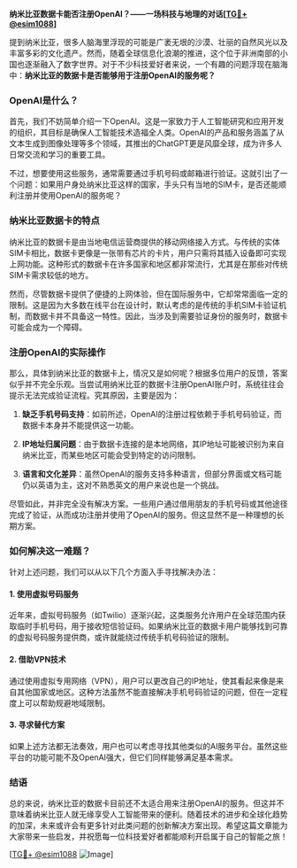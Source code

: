 **纳米比亚数据卡能否注册OpenAI？——一场科技与地理的对话[[TG💪+ @esim1088](https://t.me/s/esim1088)]**

提到纳米比亚，很多人脑海里浮现的可能是广袤无垠的沙漠、壮丽的自然风光以及丰富多彩的文化遗产。然而，随着全球信息化浪潮的推进，这个位于非洲南部的小国也逐渐融入了数字世界。对于不少科技爱好者来说，一个有趣的问题浮现在脑海中：**纳米比亚的数据卡是否能够用于注册OpenAI的服务呢？**

### OpenAI是什么？

首先，我们不妨简单介绍一下OpenAI。这是一家致力于人工智能研究和应用开发的组织，其目标是确保人工智能技术造福全人类。OpenAI的产品和服务涵盖了从文本生成到图像处理等多个领域，其推出的ChatGPT更是风靡全球，成为许多人日常交流和学习的重要工具。

不过，想要使用这些服务，通常需要通过手机号码或邮箱进行验证。这就引出了一个问题：如果用户身处纳米比亚这样的国家，手头只有当地的SIM卡，是否还能顺利注册并使用OpenAI的服务呢？

### 纳米比亚数据卡的特点

纳米比亚的数据卡是由当地电信运营商提供的移动网络接入方式。与传统的实体SIM卡相比，数据卡更像是一张带有芯片的卡片，用户只需将其插入设备即可实现上网功能。这种形式的数据卡在许多国家和地区都非常流行，尤其是在那些对传统SIM卡需求较低的地方。

然而，尽管数据卡提供了便捷的上网体验，但在国际服务中，它却常常面临一定的限制。这是因为大多数在线平台在设计时，默认考虑的是传统的手机SIM卡验证机制，而数据卡并不具备这一特性。因此，当涉及到需要验证身份的服务时，数据卡可能会成为一个障碍。

### 注册OpenAI的实际操作

那么，具体到纳米比亚的数据卡上，情况又是如何呢？根据多位用户的反馈，答案似乎并不完全乐观。当尝试用纳米比亚的数据卡注册OpenAI账户时，系统往往会提示无法完成验证流程。究其原因，主要是因为：

1. **缺乏手机号码支持**：如前所述，OpenAI的注册过程依赖于手机号码验证，而数据卡本身并不能提供这一功能。
   
2. **IP地址归属问题**：由于数据卡连接的是本地网络，其IP地址可能被识别为来自纳米比亚，而某些地区可能会受到特定的访问限制。

3. **语言和文化差异**：虽然OpenAI的服务支持多种语言，但部分界面或文档可能仍以英语为主，这对不熟悉英文的用户来说也是一个挑战。

尽管如此，并非完全没有解决方案。一些用户通过借用朋友的手机号码或其他途径完成了验证，从而成功注册并使用了OpenAI的服务。但这显然不是一种理想的长期方案。

### 如何解决这一难题？

针对上述问题，我们可以从以下几个方面入手寻找解决办法：

#### 1. 使用虚拟号码服务
近年来，虚拟号码服务（如Twilio）逐渐兴起，这类服务允许用户在全球范围内获取临时手机号码，用于接收短信验证码。如果纳米比亚的数据卡用户能够找到可靠的虚拟号码服务提供商，或许就能绕过传统手机号码验证的限制。

#### 2. 借助VPN技术
通过使用虚拟专用网络（VPN），用户可以更改自己的IP地址，使其看起来像是来自其他国家或地区。这种方法虽然不能直接解决手机号码验证的问题，但在一定程度上可以帮助规避地域限制。

#### 3. 寻求替代方案
如果上述方法都无法奏效，用户也可以考虑寻找其他类似的AI服务平台。虽然这些平台的功能可能不及OpenAI强大，但它们同样能够满足基本需求。

### 结语

总的来说，纳米比亚的数据卡目前还不太适合用来注册OpenAI的服务。但这并不意味着纳米比亚人就无缘享受人工智能带来的便利。随着技术的进步和全球化趋势的加深，未来或许会有更多针对此类问题的创新解决方案出现。希望这篇文章能为大家带来一些启发，并祝愿每一位科技爱好者都能顺利开启属于自己的智能之旅！

[[TG💪+ @esim1088](https://t.me/s/esim1088) ![Image](https://i.postimg.cc/4NQfJmqS/Snipaste-2025-05-13-00-14-12.png)]